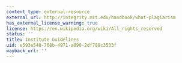 ```yaml
---
content_type: external-resource
external_url: http://integrity.mit.edu/handbook/what-plagiarism
has_external_license_warning: true
license: https://en.wikipedia.org/wiki/All_rights_reserved
status: ''
title: Institute Guidelines
uid: e593e540-768b-4971-a090-2df788c3533f
wayback_url: ''
---
```

